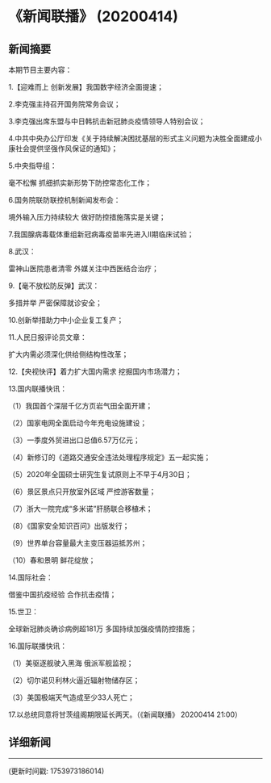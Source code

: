 # 《新闻联播》 (20200414)

## 新闻摘要

本期节目主要内容：

1.【迎难而上 创新发展】我国数字经济全面提速；

2.李克强主持召开国务院常务会议；

3.李克强出席东盟与中日韩抗击新冠肺炎疫情领导人特别会议；

4.中共中央办公厅印发《关于持续解决困扰基层的形式主义问题为决胜全面建成小康社会提供坚强作风保证的通知》；

5.中央指导组：

毫不松懈 抓细抓实新形势下防控常态化工作；

6.国务院联防联控机制新闻发布会：

境外输入压力持续较大 做好防控措施落实是关键；

7.我国腺病毒载体重组新冠病毒疫苗率先进入Ⅱ期临床试验；

8.武汉：

雷神山医院患者清零 外媒关注中西医结合治疗；

9.【毫不放松防反弹】武汉：

多措并举 严密保障就诊安全；

10.创新举措助力中小企业复工复产；

11.人民日报评论员文章：

扩大内需必须深化供给侧结构性改革；

12.【央视快评】着力扩大国内需求 挖掘国内市场潜力；

13.国内联播快讯：

（1）我国首个深层千亿方页岩气田全面开建；

（2）国家电网全面启动今年充电设施建设；

（3）一季度外贸进出口总值6.57万亿元；

（4）新修订的《道路交通安全违法处理程序规定》五一起实施；

（5）2020年全国硕士研究生复试原则上不早于4月30日；

（6）景区景点只开放室外区域 严控游客数量；

（7）浙大一院完成“多米诺”肝肠联合移植术；

（8）《国家安全知识百问》出版发行；

（9）世界单台容量最大主变压器运抵苏州；

（10）春和景明 鲜花绽放；

14.国际社会：

借鉴中国抗疫经验 合作抗击疫情；

15.世卫：

全球新冠肺炎确诊病例超181万 多国持续加强疫情防控措施；

16.国际联播快讯：

（1）美驱逐舰驶入黑海 俄派军舰监视；

（2）切尔诺贝利林火逼近辐射物储存区；

（3）美国极端天气造成至少33人死亡；

17.以总统同意将甘茨组阁期限延长两天。（《新闻联播》 20200414 21:00）

## 详细新闻

---

(更新时间戳: 1753973186014)


